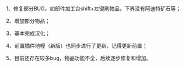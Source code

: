 1、修复部分BUG，如部件加工台shift+左键刷物品，下界没有阿迪特矿石等；

2、增加部分物品；

3、基本完成汉化；

4、前置插件地幔（新版）也同步进行了更新，记得更新前置；

5、目前还存在较多bug，物品功能不全，后续逐步修复和增加。
